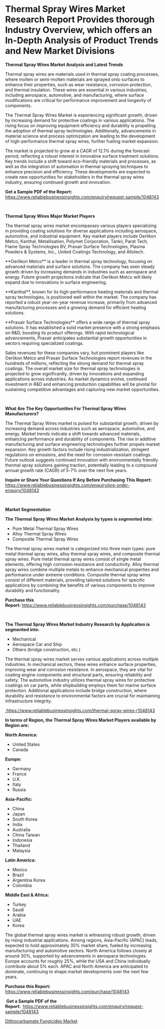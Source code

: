 <p><h1>Thermal Spray Wires Market Research Report Provides thorough Industry Overview, which offers an In-Depth Analysis of Product Trends and New Market Divisions</h1></p><p><strong>Thermal Spray Wires Market Analysis and Latest Trends</strong></p>
<p><p>Thermal spray wires are materials used in thermal spray coating processes, where molten or semi-molten materials are sprayed onto surfaces to enhance their properties, such as wear resistance, corrosion protection, and thermal insulation. These wires are essential in various industries, including aerospace, automotive, and manufacturing, where surface modifications are critical for performance improvement and longevity of components.</p><p>The Thermal Spray Wires Market is experiencing significant growth, driven by increasing demand for protective coatings in various applications. The rising focus on improving equipment efficiency and durability is propelling the adoption of thermal spray technologies. Additionally, advancements in material science and process optimization are leading to the development of high-performance thermal spray wires, further fueling market expansion.</p><p>The market is projected to grow at a CAGR of 12.1% during the forecast period, reflecting a robust interest in innovative surface treatment solutions. Key trends include a shift toward eco-friendly materials and processes, as well as the integration of automation in thermal spraying techniques to enhance precision and efficiency. These developments are expected to create new opportunities for stakeholders in the thermal spray wires industry, ensuring continued growth and innovation.</p></p>
<p><strong>Get a Sample PDF of the Report:&nbsp;</strong> <a href="https://www.reliablebusinessinsights.com/enquiry/request-sample/1048143?utm_campaign=3131&utm_medium=2&utm_source=Github&utm_content=ia&utm_term=02042025&utm_id=thermal-spray-wires">https://www.reliablebusinessinsights.com/enquiry/request-sample/1048143</a></p>
<p>&nbsp;</p>
<p><strong>Thermal Spray Wires Major Market Players</strong></p>
<p><p>The thermal spray wires market encompasses various players specializing in providing coating solutions for diverse applications including aerospace, automotive, and industrial equipment. Key market players include Oerlikon Metco, Kanthal, Metallisation, Polymet Corporation, Tankii, Parat Tech, Flame Spray Technologies BV, Praxair Surface Technologies, Plasma Powders & Systems, Inc., United Coatings Technology, and Allotech.</p><p>**Oerlikon Metco** is a leader in thermal spray technology, focusing on advanced materials and surface solutions. The company has seen steady growth driven by increasing demands in industries such as aerospace and energy. Future growth projections indicate that Oerlikon Metco will likely expand due to innovations in surface engineering.</p><p>**Kanthal**, known for its high-performance heating materials and thermal spray technologies, is positioned well within the market. The company has reported a robust year-on-year revenue increase, primarily from advanced manufacturing processes and a growing demand for efficient heating solutions.</p><p>**Praxair Surface Technologies** offers a wide range of thermal spray solutions. It has established a solid market presence with a strong emphasis on R&D, boosting its product offerings. With rapid technological advancements, Praxair anticipates substantial growth opportunities in sectors requiring specialized coatings.</p><p>Sales revenues for these companies vary, but prominent players like Oerlikon Metco and Praxair Surface Technologies report revenues in the hundreds of millions, reflecting the strong demand for thermal spray coatings. The overall market size for thermal spray technologies is projected to grow significantly, driven by innovations and expanding applications across industries. As market dynamics evolve, continued investment in R&D and enhancing production capabilities will be pivotal for sustaining competitive advantages and capturing new market opportunities.</p></p>
<p>&nbsp;</p>
<p><strong>What Are The Key Opportunities For Thermal Spray Wires Manufacturers?</strong></p>
<p><p>The Thermal Spray Wires market is poised for substantial growth, driven by increasing demand across industries such as aerospace, automotive, and energy. Market trends indicate a shift towards advanced materials, enhancing performance and durability of components. The rise in additive manufacturing and surface engineering technologies further propels market expansion. Key growth factors include rising industrialization, stringent regulations on emissions, and the need for corrosion-resistant coatings. Future outlook suggests continued innovation with environmentally friendly thermal spray solutions gaining traction, potentially leading to a compound annual growth rate (CAGR) of 5-7% over the next five years.</p></p>
<p><strong>Inquire or Share Your Questions If Any Before Purchasing This Report:</strong> <a href="https://www.reliablebusinessinsights.com/enquiry/pre-order-enquiry/1048143?utm_campaign=3131&utm_medium=2&utm_source=Github&utm_content=ia&utm_term=02042025&utm_id=thermal-spray-wires">https://www.reliablebusinessinsights.com/enquiry/pre-order-enquiry/1048143</a></p>
<p>&nbsp;</p>
<p><strong>Market Segmentation</strong></p>
<p><strong>The Thermal Spray Wires Market Analysis by types is segmented into:</strong></p>
<p><ul><li>Pure Metal Thermal Spray Wires</li><li>Alloy Thermal Spray Wires</li><li>Composite Thermal Spray Wires</li></ul></p>
<p><p>The thermal spray wires market is categorized into three main types: pure metal thermal spray wires, alloy thermal spray wires, and composite thermal spray wires. Pure metal thermal spray wires consist of single metal elements, offering high corrosion resistance and conductivity. Alloy thermal spray wires combine multiple metals to enhance mechanical properties and performance under extreme conditions. Composite thermal spray wires consist of different materials, providing tailored solutions for specific applications by combining the benefits of various components to improve durability and functionality.</p></p>
<p><strong>Purchase this Report:&nbsp;</strong><a href="https://www.reliablebusinessinsights.com/purchase/1048143?utm_campaign=3131&utm_medium=2&utm_source=Github&utm_content=ia&utm_term=02042025&utm_id=thermal-spray-wires">https://www.reliablebusinessinsights.com/purchase/1048143</a></p>
<p>&nbsp;</p>
<p><strong>The Thermal Spray Wires Market Industry Research by Application is segmented into:</strong></p>
<p><ul><li>Mechanical</li><li>Aerospace Car and Ship</li><li>Others (bridge construction, etc.)</li></ul></p>
<p><p>The thermal spray wires market serves various applications across multiple industries. In mechanical sectors, these wires enhance surface properties, improving wear and corrosion resistance. In aerospace, they are vital for coating engine components and structural parts, ensuring reliability and safety. The automotive industry utilizes thermal spray wires for protective coatings on car parts, while shipbuilding employs them for marine surface protection. Additional applications include bridge construction, where durability and resistance to environmental factors are crucial for maintaining infrastructure integrity.</p></p>
<p><a href="https://www.reliablebusinessinsights.com/thermal-spray-wires-r1048143?utm_campaign=3131&utm_medium=2&utm_source=Github&utm_content=ia&utm_term=02042025&utm_id=thermal-spray-wires">&nbsp;https://www.reliablebusinessinsights.com/thermal-spray-wires-r1048143</a></p>
<p><strong>In terms of Region, the Thermal Spray Wires Market Players available by Region are:</strong></p>
<p>
    <p> <strong> North America: </strong>
        <ul>
            <li>United States</li>
            <li>Canada</li>
        </ul>
        </p> 
    <p> <strong> Europe: </strong>
        <ul>
            <li>Germany</li>
            <li>France</li>
            <li>U.K.</li>
            <li>Italy</li>
            <li>Russia</li>
        </ul>
        </p> 
    <p> <strong> Asia-Pacific: </strong>
        <ul>
            <li>China</li>
            <li>Japan</li>
            <li>South Korea</li>
            <li>India</li>
            <li>Australia</li>
            <li>China Taiwan</li>
            <li>Indonesia</li>
            <li>Thailand</li>
            <li>Malaysia</li>
        </ul>
        </p> 
    <p> <strong> Latin America: </strong>
        <ul>
            <li>Mexico</li>
            <li>Brazil</li>
            <li>Argentina Korea</li>
            <li>Colombia</li>
        </ul>
        </p> 
    <p> <strong> Middle East & Africa: </strong>
        <ul>
            <li>Turkey</li>
            <li>Saudi</li>
            <li>Arabia</li>
            <li>UAE</li>
            <li>Korea</li>
        </ul>
    </p>
    </p>
<p><p>The global thermal spray wires market is witnessing robust growth, driven by rising industrial applications. Among regions, Asia-Pacific (APAC) leads, expected to hold approximately 35% market share, fueled by increasing manufacturing and automotive sectors. North America follows closely at around 30%, supported by advancements in aerospace technologies. Europe accounts for roughly 25%, while the USA and China individually contribute about 5% each. APAC and North America are anticipated to dominate, continuing to shape market developments over the next few years.</p></p>
<p><strong>Purchase this Report: </strong><a href="https://www.reliablebusinessinsights.com/purchase/1048143?utm_campaign=3131&utm_medium=2&utm_source=Github&utm_content=ia&utm_term=02042025&utm_id=thermal-spray-wires">https://www.reliablebusinessinsights.com/purchase/1048143</a></p>
<p>&nbsp;<strong>Get a Sample PDF of the Report:&nbsp;&nbsp;</strong><a href="https://www.reliablebusinessinsights.com/enquiry/request-sample/1048143?utm_campaign=3131&utm_medium=2&utm_source=Github&utm_content=ia&utm_term=02042025&utm_id=thermal-spray-wires">https://www.reliablebusinessinsights.com/enquiry/request-sample/1048143</a></p>
<p><strong></strong></p>
<p><p><a href="https://github.com/kaloyhboosh/Market-Research-Report-List-1/blob/main/dithiocarbamate-fungicides-market.md?utm_campaign=3131&utm_medium=2&utm_source=Github&utm_content=ia&utm_term=02042025&utm_id=thermal-spray-wires">Dithiocarbamate Fungicides Market</a></p></p>